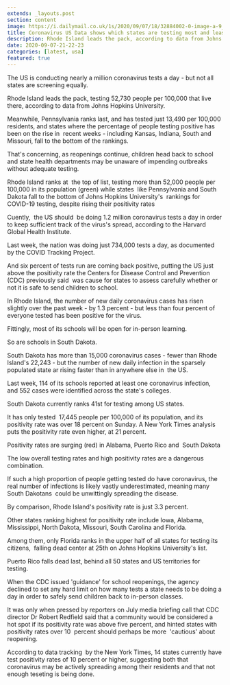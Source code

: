 ```yaml
---
extends: _layouts.post
section: content
image: https://i.dailymail.co.uk/1s/2020/09/07/18/32884002-0-image-a-9_1599501492217.jpg 
title: Coronavirus US Data shows which states are testing most and least 
description: Rhode Island leads the pack, according to data from Johns Hopkins University, while Pennsylvania ranks last, and Kansas, Indiana, South and Missouri, fall to the bottom of the rankings. 
date: 2020-09-07-21-22-23 
categories: [latest, usa] 
featured: true 
--- 
```

The US is conducting nearly a million coronavirus tests a day - but not all states are screening equally. 

Rhode Island leads the pack, testing 52,730 people per 100,000 that live there, according to data from Johns Hopkins University. 

Meanwhile, Pennsylvania ranks last, and has tested just 13,490 per 100,000 residents, and states where the percentage of people testing positive has been on the rise in  recent weeks - including Kansas, Indiana, South and Missouri, fall to the bottom of the rankings. 

That's concerning, as reopenings continue, children head back to school and state health departments may be unaware of impending outbreaks without adequate testing. 

Rhode Island ranks at  the top of list, testing more than 52,000 people per 100,000 in its population (green) while states  like Pennsylvania and South Dakota fall to the bottom of Johns Hopkins University's  rankings for COVID-19 testing, despite rising their positivity rates

Cuently,  the US should  be doing 1.2 million coronavirus tests a day in order to keep sufficient track of the virus's spread, according to the Harvard Global Health Institute. 

Last week, the nation was doing just 734,000 tests a day, as documented by the COVID Tracking Project. 

And six percent of tests run are coming back positive, putting the US just above the positivity rate the Centers for Disease Control and Prevention (CDC) previously said  was cause for states to assess carefully whether or not it is safe to send children to school. 

In Rhode Island, the number of new daily coronavirus cases has risen slightly over the past week - by 1.3 percent - but less than four percent of everyone tested has been positive for the virus. 





Fittingly, most of its schools will be open for in-person learning. 

So are schools in South Dakota. 

South Dakota has more than 15,000 coronavirus cases - fewer than Rhode Island's 22,243 - but the number of new daily infection in the sparsely populated state ar rising faster than in anywhere else in  the US. 

Last week, 114 of its schools reported at least one coronavirus infection, and 552 cases were identified across the state's colleges. 

South Dakota currently ranks 41st for testing among US states. 

It has only tested  17,445 people per 100,000 of its population, and its positivity rate was over 18 percent on Sunday. A New York Times analysis puts the positivity rate even higher, at 21 percent. 

Positivity rates are surging (red) in Alabama, Puerto Rico and  South Dakota 

The low overall testing rates and high positivity rates are a dangerous combination. 

If such a high proportion of people getting tested do have coronavirus, the real number of infections is likely vastly underestimated, meaning many South Dakotans  could be unwittingly spreading the disease. 

By comparison, Rhode Island's positivity rate is just 3.3 percent. 

Other states ranking highest for positivity rate include Iowa, Alabama, Mississippi, North Dakota, Missouri, South Carolina and Florida. 

Among them, only Florida ranks in the upper half of all states for testing its citizens,  falling dead center at 25th on Johns Hopkins University's list. 

Puerto Rico falls dead last, behind all 50 states and US territories for testing. 

When the CDC issued 'guidance' for school reopenings, the agency declined to set any hard limit on how many tests a state needs to be doing a day in order to safely send children back to in-person classes. 

It was only when pressed by reporters on July media briefing call that CDC director Dr Robert Redfield said that a community would be considered a hot spot if its positivity rate was above five percent, and hinted states with positivity rates over 10  percent should perhaps be more  'cautious' about reopening. 

According to data tracking  by the New York Times, 14 states currently have test positivity rates of 10 percent or higher, suggesting both that coronavirus may be actively spreading among their residents and that not enough teseting is being done.   

